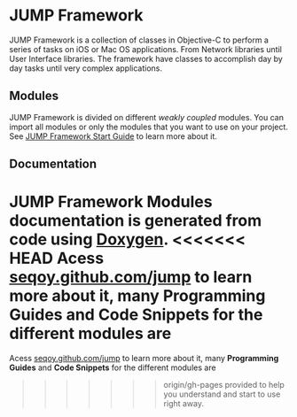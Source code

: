 JUMP Framework
==============

JUMP Framework is a collection of classes in Objective-C to perform a series of tasks on iOS or
Mac OS applications. From Network libraries until User Interface libraries. The framework have
classes to accomplish day by day tasks until very complex applications.  

Modules
-------

JUMP Framework is divided on different _weakly coupled_ modules. You can import all modules or only
the modules that you want to use on your project. See [JUMP Framework Start Guide](http://seqoy.github.com/jump) to 
learn more about it.

Documentation
-------------

JUMP Framework Modules documentation is generated from code using [Doxygen](http://www.stack.nl/~dimitri/doxygen/). 
<<<<<<< HEAD
Acess [seqoy.github.com/jump](http://seqoy.github.com/jump) to learn more about it, many **Programming Guides** and **Code Snippets** for the different modules are
=======
Acess [seqoy.github.com/jump](http://seoy.github.com/jump) to learn more about it, many **Programming Guides** and **Code Snippets** for the different modules are
>>>>>>> origin/gh-pages
provided to help you understand and start to use right away.

